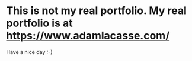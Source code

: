 # This is not my real portfolio. My real portfolio is at https://www.adamlacasse.com/
Have a nice day :-)
